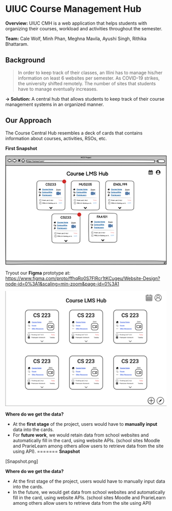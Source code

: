 # UIUC Course Management Hub

**Overview:** UIUC CMH is a web application that helps students with organizing their courses, workload and activities throughout the semester.

**Team:** Cale Wolf, Minh Phan, Meghna Mavila, Ayushi Singh, Rithika Bhattaram.

## Background
>In order to keep track of their classes, an Illini has to manage his/her information on least 6 websites per semester. As COVID-19 strikes, the university shifted remotely. The number of sites that students have to manage eventually increases.

**&#8594; Solution:** A central hub that allows students to keep track of their course management systems in an organized manner.

## Our Approach
The Course Central Hub resembles a deck of cards that contains information about courses, activities, RSOs, etc.

**First Snapshot**

![img.png](Snapshot.png)

Tryout our **Figma** prototype at: https://www.figma.com/proto/ffhqRo0S7FlRcr1tKCugeu/Website-Design?node-id=0%3A1&scaling=min-zoom&page-id=0%3A1

![img.png](figma-screenshot.png)

**Where do we get the data?**
- At the **first stage** of the project, users would have to **manually input** data into the cards.
- For **future work**, we would retain data from school websites and automatically fill in the card, using website APIs. (school sites Moodle and PrarieLearn among others allow users to retrieve data from the site using API).
=======
**Snapshot**

[Snapshot.png]

**Where do we get the data?**
- At the first stage of the project, users would have to manually input data into the cards.
- In the future, we would get data from school websites and automatically fill in the card, using website APIs. (school sites Moodle and PrarieLearn among others allow users to retrieve data from the site using API)
